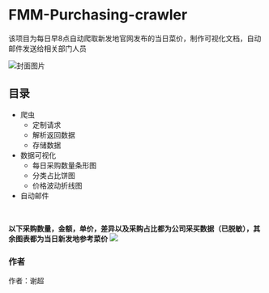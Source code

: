 # FMM-Purchasing-crawler

该项目为每日早8点自动爬取新发地官网发布的当日菜价，制作可视化文档，自动邮件发送给相关部门人员

![封面图片](https://github.com/Tingjbhappy/FMM-Purchasing-crawler/blob/master/%E5%B0%81%E9%9D%A2%E5%9B%BE%E7%89%87.png)
## 目录
- 爬虫
  - 定制请求
  - 解析返回数据
  - 存储数据
- 数据可视化
  - 每日采购数量条形图
  - 分类占比饼图
  - 价格波动折线图
- 自动邮件


<br>    
  

**以下采购数量，金额，单价，差异以及采购占比都为公司采买数据（已脱敏），其余图表都为当日新发地参考菜价**
![](https://github.com/Tingjbhappy/FMM-Purchasing-crawler/blob/master/FMM-Purchasing.png)

### 作者
作者：谢超
